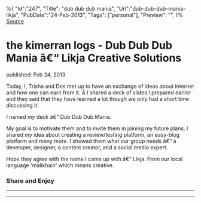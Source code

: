 ﻿%{
    "Id":"247",
    "Title": "dub dub dub mania",
    "Url":"dub-dub-dub-mania-likja",
    "PubDate":"24-Feb-2013",
    "Tags": ["personal"],
    "Preview": "",
}%
[Source](http://markhughneri.com/blog/695/dub-dub-dub-mania-likja/ "Permalink to the kimerran logs - Dub Dub Dub Mania â€“ Likja Creative Solutions")

# the kimerran logs - Dub Dub Dub Mania â€“ Likja Creative Solutions

published: Feb 24, 2013

Today, I, Trisha and Des met up to have an exchange of ideas about internet and how one can earn from it. Â I shared a deck of slides I prepared earlier and they said that they have learned a lot though we only had a short time discussing it.

I named my deck â€“ Dub Dub Dub Mania.

My goal is to motivate them and to invite them in joining my future plans. I shared my idea about creating a review/testing platform, an easy-blog platform and many more. I showed them what our group needs â€“ a developer, designer, a content creator, and a social media expert.

Hope they agree with the name I came up with â€“ Likja. From our local language 'malikhain' which means creative.

### Share and Enjoy

* * *

* * *